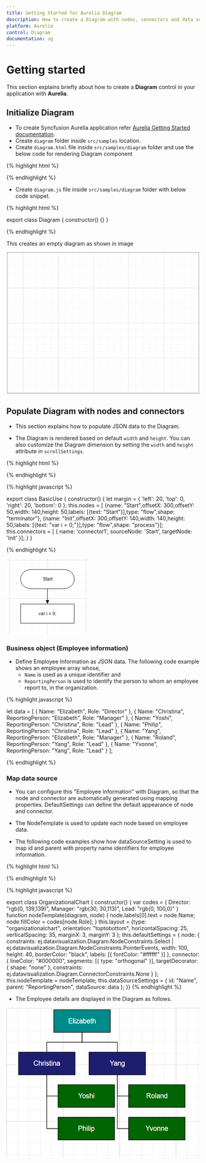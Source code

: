 ```yaml
---
title: Getting Started for Aurelia Diagram
description: How to create a Diagram with nodes, connectors and data source.
platform: Aurelia
control: Diagram
documentation: ug
---
```


# Getting started

This section explains briefly about how to create a **Diagram** control in your application with **Aurelia**.

## Initialize Diagram

* To create Syncfusion Aurelia application refer [Aurelia Getting Started documentation](https://help.syncfusion.com/aurelia/overview#getting-started).
* Create `diagram` folder inside `src/samples` location.
* Create `diagram.html` file inside  `src/samples/diagram` folder and use the below code for rendering Diagram component 

{% highlight html %}

<!DOCTYPE html>
<template>
     <ej-diagram e-width="100%" e-height="600px">
        </ej-diagram>
</template>

{% endhighlight %}

* Create `diagram.js` file inside `src/samples/diagram` folder with below code snippet.

{% highlight html %}

export class Diagram {
    constructor() {}
    }

{% endhighlight %}

This creates an empty diagram as shown in image

![](Getting-Started_images/Getting-Started_img1.png)

## Populate Diagram with nodes and connectors

* This section explains how to populate JSON data to the Diagram. 

* The Diagram is rendered based on default `width` and `height`. You can also customize the Diagram dimension by setting the `width` and `height` attribute in `scrollSettings`.

{% highlight html %}

<!DOCTYPE html >
<template>
     <ej-diagram e-width="100%" e-height="600px" e-nodes.bind="nodes" 
         e-connectors.bind="connectors" >
    </ej-diagram>
</template>

{% endhighlight %}

{% highlight javascript %}

export class BasicUse {
  constructor() {
    let margin = { 'left': 20, 'top': 0, 'right': 20, 'bottom': 0 };
    this.nodes = [
        {name: "Start",offsetX: 300,offsetY: 50,width: 140,height: 50,labels: [{text: "Start"}],type: "flow",shape: "terminator"},
        {name: "Init",offsetX: 300,offsetY: 140,width: 140,height: 50,labels: [{text: "var i = 0;"}],type: "flow",shape: "process"}];
    this.connectors = [
            { name: 'connector1', sourceNode: 'Start', targetNode: 'Init' }];
                }
            }

{% endhighlight %}

![](Getting-Started_images/Getting-Started_img2.png)

### Business object (Employee information)

* Define Employee Information as JSON data. The following code example shows an employee array whose,
	* `Name` is used as a unique identifier and
	* `ReportingPerson` is used to identify the person to whom an employee report to, in the organization.

{% highlight javascript %}

 let data = [
	{ Name: "Elizabeth", Role: "Director" },
	{ Name: "Christina", ReportingPerson: "Elizabeth", Role: "Manager" },
	{ Name: "Yoshi", ReportingPerson: "Christina", Role: "Lead" },
	{ Name: "Philip", ReportingPerson: "Christina", Role: "Lead" },
	{ Name: "Yang", ReportingPerson: "Elizabeth", Role: "Manager" },
	{ Name: "Roland", ReportingPerson: "Yang", Role: "Lead" },
	{ Name: "Yvonne", ReportingPerson: "Yang", Role: "Lead" }
];

{% endhighlight %}

### Map data source

* You can configure this "Employee Information" with Diagram, so that the node and connector are automatically generated using mapping properties. DefaultSettings can define the default appearance of node and connector. 

* The NodeTemplate is used to update each node based on employee data.

* The following code examples show how dataSourceSetting is used to map id and parent with property name identifiers for employee information.

{% highlight html %}
<!DOCTYPE html>
<template>
    <ej-diagram id="diagram" e-height="450px" 
                e-layout.bind="layout"
                e-default-settings.bind="defaultSettings"
                e-data-source-settings.bind="dataSourceSettings" 
                e-node-template.bind="nodeTemplate">
    </ej-diagram>
</template>

{% endhighlight %}

{% highlight javascript %}

export class OrganizationalChart {
    constructor() {
        var codes = {
            Director: "rgb(0, 139,139)",
            Manager: "rgb(30, 30,113)",
            Lead: "rgb(0, 100,0)"
        }
        function nodeTemplate(diagram, node) {
            node.labels[0].text = node.Name;
            node.fillColor = codes[node.Role];
        }
        this.layout = {type: "organizationalchart", orientation: "toptobottom", horizontalSpacing: 25, verticalSpacing: 35, marginX: 3, marginY: 3 };
        this.defaultSettings = {
            node: { constraints: ej.datavisualization.Diagram.NodeConstraints.Select | ej.datavisualization.Diagram.NodeConstraints.PointerEvents, width: 100, height: 40, borderColor: "black", labels: [{ fontColor: "#ffffff" }] },
            connector: {
                lineColor: "#000000", segments: [{ type: "orthogonal" }], targetDecorator: { shape: "none" },
                constraints: ej.datavisualization.Diagram.ConnectorConstraints.None
            }
        };
        this.nodeTemplate = nodeTemplate;
        this.dataSourceSettings = {
            id: "Name", parent: "ReportingPerson", dataSource: data
        };
    }}
{% endhighlight %}

* The Employee details are displayed in the Diagram as follows.

![](Getting-Started_images/Getting-Started_img3.png)

